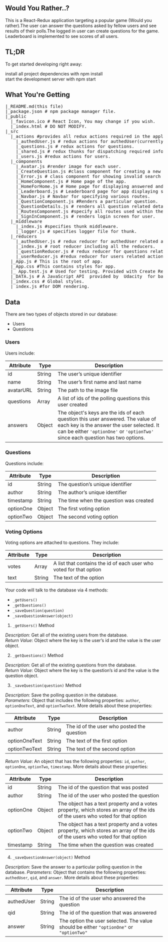  ## Would You Rather..?

This is a React-Redux application targeting a popular game (Would you rather).The user can answer the questions asked by fellow users and see results of their polls.The logged in user can create questions for the game. Leaderboard is implemented to see scores of all users.

## TL;DR
To get started developing right away:

install all project dependencies with npm install\
start the development server with npm start


## What You're Getting
<pre>
|_README.md(this file)
|_package.json # npm package manager file.
|_public
  |_favicon.ico # React Icon, You may change if you wish.
  |_index.html # DO NOT MODIFY.
|_src
  |_actions #provides all redux actions required in the application.
    |_authedUser.js # redux actions for authedUser(currently logged in).
    |_questions.js # redux actions for questions.
    |_shared.js # redux thunks for dispatching required information from backend.
    |_users.js #redux actions for users.
  |_components
    |_Avatar.js #render image for each user.
    |_CreateQuestion.js #class component for creating a new question.
    |_Error.js # class component for showing invalid search results and handling error.
    |_HomeComponent.js # Home page of the app.
    |_HomeForHome.js # Home page for displaying answered and unanswered questions.
    |_Leaderboard.js # Leaderboard page for app displaying scores of each user.
    |_Navbar.js # Navbar for specifying various routes.
    |_QuestionComponent.js #Renders a particular question.
    |_QuestionDetails.js # renders all question related details including poll results.
    |_RoutesComponent.js #specify all routes used within the app.
    |_SignInComponent.js # renders login screen for user.
  |_middleware
    |_index.js #specifies thunk middleware.
    |_logger.js # specifies logger file for thunk.
  |_reducers
    |_authedUser.js # redux reducer for authedUser related actions.
    |_index.js # root reducer including all the reducers.
    |_questionReducer.js # redux reducer for questions related actions.
    |_userReducer.js #redux reducer for users related actions.
  |_App.js # This is the root of app.
  |_App.css #This contains styles for app. 
  |_ App.test.js # Used for testing. Provided with Create React App.
  |_DATA.js # A JavaScript API  provided by  Udacity  for backend. Instructions for the methods are below.
  |_index.css # Global styles.
  |_index.js #for DOM rendering.
</pre>

  ## Data

There are two types of objects stored in our database:

* Users
* Questions

### Users

Users include:

| Attribute    | Type             | Description           |
|-----------------|------------------|-------------------         |
| id                 | String           | The user’s unique identifier |
| name          | String           | The user’s first name  and last name     |
| avatarURL  | String           | The path to the image file |
| questions | Array | A list of ids of the polling questions this user created|
| answers      | Object         |  The object's keys are the ids of each question this user answered. The value of each key is the answer the user selected. It can be either `'optionOne'` or `'optionTwo'` since each question has two options.

### Questions

Questions include:

| Attribute | Type | Description |
|-----------------|------------------|-------------------|
| id                  | String | The question’s unique identifier |
| author        | String | The author’s unique identifier |
| timestamp | String | The time when the question was created|
| optionOne | Object | The first voting option|
| optionTwo | Object | The second voting option|

### Voting Options

Voting options are attached to questions. They include:

| Attribute | Type | Description |
|-----------------|------------------|-------------------|
| votes             | Array | A list that contains the id of each user who voted for that option|
| text                | String | The text of the option |

Your code will talk to the database via 4 methods:

* `_getUsers()`
* `_getQuestions()`
* `_saveQuestion(question)`
* `_saveQuestionAnswer(object)`

1) `_getUsers()` Method

*Description*: Get all of the existing users from the database.  
*Return Value*: Object where the key is the user’s id and the value is the user object.

2) `_getQuestions()` Method

*Description*: Get all of the existing questions from the database.  
*Return Value*: Object where the key is the question’s id and the value is the question object.

3) `_saveQuestion(question)` Method

*Description*: Save the polling question in the database.  
*Parameters*:  Object that includes the following properties: `author`, `optionOneText`, and `optionTwoText`. More details about these properties:

| Attribute | Type | Description |
|-----------------|------------------|-------------------|
| author | String | The id of the user who posted the question|
| optionOneText| String | The text of the first option |
| optionTwoText | String | The text of the second option |

*Return Value*:  An object that has the following properties: `id`, `author`, `optionOne`, `optionTwo`, `timestamp`. More details about these properties:

| Attribute | Type | Description |
|-----------------|------------------|-------------------|
| id | String | The id of the question that was posted|
| author | String | The id of the user who posted the question|
| optionOne | Object | The object has a text property and a votes property, which stores an array of the ids of the users who voted for that option|
| optionTwo | Object | The object has a text property and a votes property, which stores an array of the ids of the users who voted for that option|
|timestamp|String | The time when the question was created|

4) `_saveQuestionAnswer(object)` Method

*Description*: Save the answer to a particular polling question in the database.
*Parameters*: Object that contains the following properties: `authedUser`, `qid`, and `answer`. More details about these properties:

| Attribute | Type | Description |
|-----------------|------------------|-------------------|
| authedUser | String | The id of the user who answered the question|
| qid | String | The id of the question that was answered|
| answer | String | The option the user selected. The value should be either `"optionOne"` or `"optionTwo"`|


